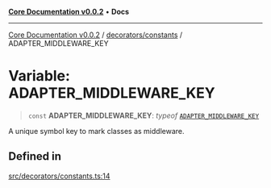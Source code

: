 [**Core Documentation v0.0.2**](../../../README.md) • **Docs**

***

[Core Documentation v0.0.2](../../../modules.md) / [decorators/constants](../README.md) / ADAPTER\_MIDDLEWARE\_KEY

# Variable: ADAPTER\_MIDDLEWARE\_KEY

> `const` **ADAPTER\_MIDDLEWARE\_KEY**: *typeof* [`ADAPTER_MIDDLEWARE_KEY`](ADAPTER_MIDDLEWARE_KEY.md)

A unique symbol key to mark classes as middleware.

## Defined in

[src/decorators/constants.ts:14](https://github.com/stonemjs/core/blob/aa2a76ee3b0b5f73fa20c9cec0decb9263cddbc2/src/decorators/constants.ts#L14)
